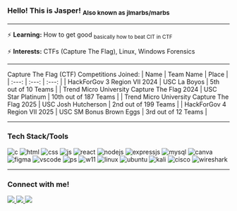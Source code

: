 ### Hello! This is Jasper! <sub>Also known as jlmarbs/marbs</sub>
<hr>

 ⚡ **Learning:** How to get good <sub>basically how to beat CIT in CTF</sub>
 
 ⚡ **Interests:** CTFs (Capture The Flag), Linux, Windows Forensics

<hr>

Capture The Flag (CTF) Competitions Joined:
| Name | Team Name | Place |
| :---: | :---: | :---: |
| HackForGov 3 Region VII 2024 | USC La Boyos | 5th out of 10 Teams |
| Trend Micro University Capture The Flag 2024 | USC Star Platinum | 10th out of 187 Teams |
| Trend Micro University Capture The Flag 2025 | USC Josh Hutcherson | 2nd out of 199 Teams |
| HackForGov 4 Region VII 2025 | USC SM Bonus Brown Eggs | 3rd out of 12 Teams |


<hr>

<h3>Tech Stack/Tools</h3>

<div>
  <img src="https://img.shields.io/badge/C-00599C?style=for-the-badge&logo=c&logoColor=white" alt="c" />
  <img src="https://img.shields.io/badge/HTML5-E34F26?logo=html5&logoColor=white&style=for-the-badge" alt="html" />
  <img src="https://img.shields.io/badge/CSS3-1572B6?logo=css3&logoColor=white&style=for-the-badge" alt="css" />
  <img src="https://img.shields.io/badge/JavaScript-F7DF1E?logo=javascript&logoColor=black&style=for-the-badge" alt="js" />
  <img src="https://img.shields.io/badge/React-61DAFB?logo=react&logoColor=black&style=for-the-badge" alt="react" />
  <img src="https://img.shields.io/badge/Node.js-339933?logo=nodedotjs&logoColor=white&style=for-the-badge" alt="nodejs" />
  <img src="https://img.shields.io/badge/Express%20js-000000?style=for-the-badge&logo=express&logoColor=white" alt="expressjs" />
  <img src="https://img.shields.io/badge/MySQL-005C84?style=for-the-badge&logo=mysql&logoColor=white" alt="mysql" />
  <img src="https://img.shields.io/badge/Canva-%2300C4CC.svg?&style=for-the-badge&logo=Canva&logoColor=white" alt="canva" />
  <img src="https://img.shields.io/badge/Figma-F24E1E?style=for-the-badge&logo=figma&logoColor=white" alt="figma" />
  <img src="https://img.shields.io/badge/Visual_Studio_Code-0078D4?style=for-the-badge&logo=visual%20studio%20code&logoColor=white" alt="vscode" />
  <img src="https://img.shields.io/badge/powershell-5391FE?style=for-the-badge&logo=powershell&logoColor=white" alt="ps" />
  <img src="https://img.shields.io/badge/Windows_11-0078d4?style=for-the-badge&logo=windows-11&logoColor=white" alt="w11" />
  <img src="https://img.shields.io/badge/Linux-FCC624?style=for-the-badge&logo=linux&logoColor=black" alt="linux" />
  <img src="https://img.shields.io/badge/Ubuntu-E95420?style=for-the-badge&logo=ubuntu&logoColor=white" alt="ubuntu" />
  <img src="https://img.shields.io/badge/Kali_Linux-557C94?style=for-the-badge&logo=kali-linux&logoColor=white" alt="kali" />
  <img src="https://img.shields.io/badge/CISCO-1BA0D7?style=for-the-badge&logo=cisco&logoColor=white" alt="cisco" />
  <img src="https://img.shields.io/badge/Wireshark-1679A7?style=for-the-badge&logo=Wireshark&logoColor=white" alt="wireshark" />
</div>

<hr>

<h3>Connect with me!</h3>
<a href="https://play.picoctf.org/users/marbs">
    <img src="https://img.shields.io/badge/-picoCTF-FF4D4D?style=for-the-badge&logo=picoctf" />
  </a>
<a href="https://tryhackme.com/p/marbs">
    <img src="https://img.shields.io/badge/-TryHackMe-00C4B4?style=for-the-badge&logo=tryhackme" />
  </a>
<a href="https://www.linkedin.com/in/jaspermarbella">
    <img src="https://img.shields.io/badge/linkedin-%230077B5.svg?style=for-the-badge&logo=linkedin&logoColor=white" />
</a>
